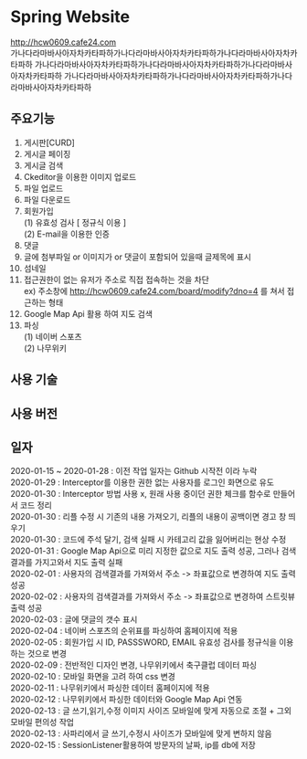 # Spring Website  
http://hcw0609.cafe24.com    
가나다라마바사아자차카타파하가나다라마바사아자차카타파하가나다라마바사아자차카타파하
가나다라마바사아자차카타파하가나다라마바사아자차카타파하가나다라마바사아자차카타파하
가나다라마바사아자차카타파하가나다라마바사아자차카타파하가나다라마바사아자차카타파하

## 주요기능
1. 게시판[CURD] 
2. 게시글 페이징  
3. 게시글 검색  
4. Ckeditor을 이용한 이미지 업로드
5. 파일 업로드  
6. 파일 다운로드  
7. 회원가입  
    (1) 유효성 검사 [ 정규식 이용 ]   
    (2) E-mail을 이용한 인증  
8. 댓글    
9. 글에 첨부파일 or 이미지가 or 댓글이 포함되어 있을때 글제목에 표시   
10. 섬네일  
11. 접근권한이 없는 유저가 주소로 직접 접속하는 것을 차단  
    ex) 주소창에 http://hcw0609.cafe24.com/board/modify?dno=4 를 쳐서 접근하는 형태
12. Google Map Api 활용 하여 지도 검색  
13. 파싱  
    (1) 네이버 스포츠  
    (2) 나무위키   

## 사용 기술  

## 사용 버전  





## 일자
2020-01-15 ~ 2020-01-28 : 이전 작업 일자는 Github 시작전 이라 누락  
2020-01-29 : Interceptor를 이용한 권한 없는 사용자를 로그인 화면으로 유도  
2020-01-30 : Interceptor 방법 사용 x, 원래 사용 중이던 권한 체크를 함수로 만들어서 코드 정리  
2020-01-30 : 리플 수정 시 기존의 내용 가져오기, 리플의 내용이 공백이면 경고 창 띄우기  
2020-01-30 : 코드에 주석 달기, 검색 실패 시 카테고리 값을 잃어버리는 현상 수정  
2020-01-31 : Google Map Api으로 미리 지정한 값으로 지도 출력 성공, 그러나 검색결과를 가지고와서 지도 출력 실패  
2020-02-01 : 사용자의 검색결과를 가져와서 주소 -> 좌표값으로 변경하여 지도 출력 성공    
2020-02-02 : 사용자의 검색결과를 가져와서 주소 -> 좌표값으로 변경하여 스트릿뷰 출력 성공  
2020-02-03 : 글에 댓글의 갯수 표시  
2020-02-04 : 네이버 스포츠의 순위표를 파싱하여 홈페이지에 적용  
2020-02-05 : 회원가입 시 ID, PASSSWORD, EMAIL 유효성 검사를 정규식을 이용하는 것으로 변경  
2020-02-09 : 전반적인 디자인 변경, 나무위키에서 축구클럽 데이터 파싱  
2020-02-10 : 모바일 화면을 고려 하여 css 변경  
2020-02-11 : 나무위키에서 파싱한 데이터 홈페이지에 적용  
2020-02-12 : 나무위키에서 파싱한 데이터와 Google Map Api 연동  
2020-02-13 : 글 쓰기,읽기,수정 이미지 사이즈 모바일에 맞게 자동으로 조절 + 그외 모바일 편의성 작업  
2020-02-13 : 사파리에서 글 쓰기,수정시 사이즈가 모바일에 맞게 변하지 않음  
2020-02-15 : SessionListener활용하여 방문자의 날짜, ip를 db에 저장   

